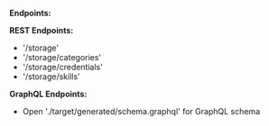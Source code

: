 **Endpoints:**

**REST Endpoints:**

* '/storage'
* '/storage/categories'
* '/storage/credentials'
* '/storage/skills'

**GraphQL Endpoints:**

* Open './target/generated/schema.graphql' for GraphQL schema
